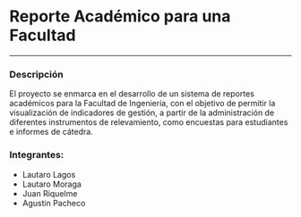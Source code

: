 # Reporte Académico para una Facultad
---
### Descripción
El proyecto se enmarca en el desarrollo de un sistema de reportes académicos para la Facultad de Ingeniería, con el objetivo de permitir la visualización de indicadores de
gestión, a partir de la administración de diferentes instrumentos de relevamiento, como encuestas para estudiantes e informes de cátedra. 

### Integrantes:
* Lautaro Lagos
* Lautaro Moraga
* Juan Riquelme
* Agustin Pacheco
